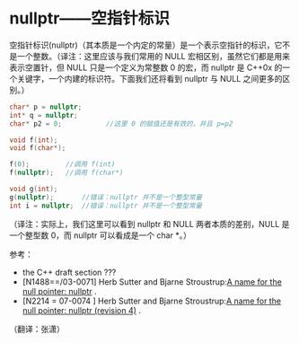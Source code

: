 # nullptr——空指针标识

空指针标识(nullptr)（其本质是一个内定的常量）是一个表示空指针的标识，它不是一个整数。（译注：这里应该与我们常用的 NULL 宏相区别，虽然它们都是用来表示空置针，但 NULL 只是一个定义为常整数 0 的宏，而 nullptr 是 C++0x 的一个关键字，一个内建的标识符。下面我们还将看到 nullptr 与 NULL 之间更多的区别。）

```cpp
char* p = nullptr;
int* q = nullptr;
char* p2 = 0;           //这里 0 的赋值还是有效的，并且 p=p2

void f(int);
void f(char*);

f(0);         //调用 f(int)
f(nullptr);   //调用 f(char*)

void g(int);
g(nullptr);       //错误：nullptr 并不是一个整型常量
int i = nullptr;  //错误：nullptr 并不是一个整型常量 
```

（译注：实际上，我们这里可以看到 nullptr 和 NULL 两者本质的差别，NULL 是一个整型数 0，而 nullptr 可以看成是一个 char *。）

参考：

*   the C++ draft section ???
*   [N1488==/03-0071] Herb Sutter and Bjarne Stroustrup:[A name for the null pointer: nullptr](http://www.open-std.org/jtc1/sc22/wg21/docs/papers/2003/n1488.pdf) .
*   [N2214 = 07-0074 ] Herb Sutter and Bjarne Stroustrup:[A name for the null pointer: nullptr (revision 4)](http://www.open-std.org/jtc1/sc22/wg21/docs/papers/2007/n2431.pdf) .

（翻译：张潇）